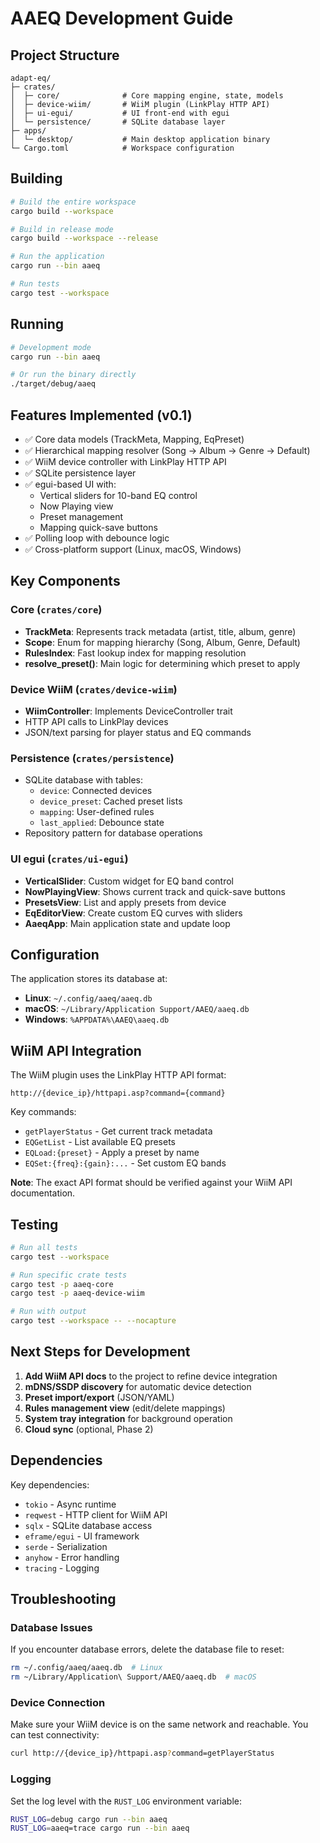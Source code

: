 # AAEQ Development Guide

## Project Structure

```
adapt-eq/
├─ crates/
│  ├─ core/              # Core mapping engine, state, models
│  ├─ device-wiim/       # WiiM plugin (LinkPlay HTTP API)
│  ├─ ui-egui/           # UI front-end with egui
│  └─ persistence/       # SQLite database layer
├─ apps/
│  └─ desktop/           # Main desktop application binary
└─ Cargo.toml            # Workspace configuration
```

## Building

```bash
# Build the entire workspace
cargo build --workspace

# Build in release mode
cargo build --workspace --release

# Run the application
cargo run --bin aaeq

# Run tests
cargo test --workspace
```

## Running

```bash
# Development mode
cargo run --bin aaeq

# Or run the binary directly
./target/debug/aaeq
```

## Features Implemented (v0.1)

- ✅ Core data models (TrackMeta, Mapping, EqPreset)
- ✅ Hierarchical mapping resolver (Song → Album → Genre → Default)
- ✅ WiiM device controller with LinkPlay HTTP API
- ✅ SQLite persistence layer
- ✅ egui-based UI with:
  - Vertical sliders for 10-band EQ control
  - Now Playing view
  - Preset management
  - Mapping quick-save buttons
- ✅ Polling loop with debounce logic
- ✅ Cross-platform support (Linux, macOS, Windows)

## Key Components

### Core (`crates/core`)

- **TrackMeta**: Represents track metadata (artist, title, album, genre)
- **Scope**: Enum for mapping hierarchy (Song, Album, Genre, Default)
- **RulesIndex**: Fast lookup index for mapping resolution
- **resolve_preset()**: Main logic for determining which preset to apply

### Device WiiM (`crates/device-wiim`)

- **WiimController**: Implements DeviceController trait
- HTTP API calls to LinkPlay devices
- JSON/text parsing for player status and EQ commands

### Persistence (`crates/persistence`)

- SQLite database with tables:
  - `device`: Connected devices
  - `device_preset`: Cached preset lists
  - `mapping`: User-defined rules
  - `last_applied`: Debounce state
- Repository pattern for database operations

### UI egui (`crates/ui-egui`)

- **VerticalSlider**: Custom widget for EQ band control
- **NowPlayingView**: Shows current track and quick-save buttons
- **PresetsView**: List and apply presets from device
- **EqEditorView**: Create custom EQ curves with sliders
- **AaeqApp**: Main application state and update loop

## Configuration

The application stores its database at:
- **Linux**: `~/.config/aaeq/aaeq.db`
- **macOS**: `~/Library/Application Support/AAEQ/aaeq.db`
- **Windows**: `%APPDATA%\AAEQ\aaeq.db`

## WiiM API Integration

The WiiM plugin uses the LinkPlay HTTP API format:

```
http://{device_ip}/httpapi.asp?command={command}
```

Key commands:
- `getPlayerStatus` - Get current track metadata
- `EQGetList` - List available EQ presets
- `EQLoad:{preset}` - Apply a preset by name
- `EQSet:{freq}:{gain}:...` - Set custom EQ bands

**Note**: The exact API format should be verified against your WiiM API documentation.

## Testing

```bash
# Run all tests
cargo test --workspace

# Run specific crate tests
cargo test -p aaeq-core
cargo test -p aaeq-device-wiim

# Run with output
cargo test --workspace -- --nocapture
```

## Next Steps for Development

1. **Add WiiM API docs** to the project to refine device integration
2. **mDNS/SSDP discovery** for automatic device detection
3. **Preset import/export** (JSON/YAML)
4. **Rules management view** (edit/delete mappings)
5. **System tray integration** for background operation
6. **Cloud sync** (optional, Phase 2)

## Dependencies

Key dependencies:
- `tokio` - Async runtime
- `reqwest` - HTTP client for WiiM API
- `sqlx` - SQLite database access
- `eframe/egui` - UI framework
- `serde` - Serialization
- `anyhow` - Error handling
- `tracing` - Logging

## Troubleshooting

### Database Issues

If you encounter database errors, delete the database file to reset:
```bash
rm ~/.config/aaeq/aaeq.db  # Linux
rm ~/Library/Application\ Support/AAEQ/aaeq.db  # macOS
```

### Device Connection

Make sure your WiiM device is on the same network and reachable. You can test connectivity:
```bash
curl http://{device_ip}/httpapi.asp?command=getPlayerStatus
```

### Logging

Set the log level with the `RUST_LOG` environment variable:
```bash
RUST_LOG=debug cargo run --bin aaeq
RUST_LOG=aaeq=trace cargo run --bin aaeq
```
